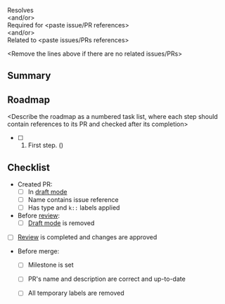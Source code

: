 Resolves <paste issue reference>  
<and/or>  
Required for <paste issue/PR references>  
<and/or>  
Related to <paste issues/PRs references>  

<Remove the lines above if there are no related issues/PRs>




## Summary

<Summarize the meaning and the purpose of this roadmap>




## Roadmap

<Describe the roadmap as a numbered task list, where each step should contain references to its PR and checked after its completion>

- [ ] 1. First step. (<paste PR reference>)




## Checklist

- Created PR:
    - [ ] In [draft mode][l:1]
    - [ ] Name contains issue reference
    - [ ] Has type and `k::` labels applied
- Before [review][l:4]:
    - [ ] [Draft mode][l:1] is removed
- [ ] [Review][l:4] is completed and changes are approved
- Before merge:
    - [ ] Milestone is set
    - [ ] PR's name and description are correct and up-to-date
    - [ ] All temporary labels are removed




[l:1]: https://help.github.com/en/articles/about-pull-requests#draft-pull-requests
[l:4]: https://help.github.com/en/articles/reviewing-changes-in-pull-requests
